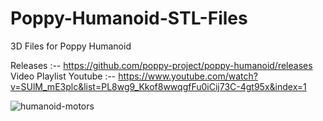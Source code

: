 # Poppy-Humanoid-STL-Files
3D Files for Poppy Humanoid

Releases :-- https://github.com/poppy-project/poppy-humanoid/releases
Video Playlist Youtube :-- https://www.youtube.com/watch?v=SUlM_mE3plc&list=PL8wg9_Kkof8wwqgfFu0iCij73C-4gt95x&index=1


![humanoid-motors](https://github.com/user-attachments/assets/acb62d4d-dedb-4533-b20b-7791d2631565)
